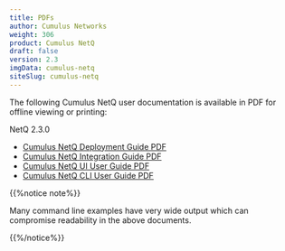 ```yaml
---
title: PDFs
author: Cumulus Networks
weight: 306
product: Cumulus NetQ
draft: false
version: 2.3
imgData: cumulus-netq
siteSlug: cumulus-netq
---
```

The following Cumulus NetQ user documentation is available in PDF for offline viewing or printing:

NetQ 2.3.0

- [Cumulus NetQ Deployment Guide PDF](https://docs-cdn.cumulusnetworks.com/pdfs/Cumulus-NetQ-Deployment-Guide-230.pdf)
- [Cumulus NetQ Integration Guide PDF](https://docs-cdn.cumulusnetworks.com/pdfs/Cumulus-NetQ-Integration-Guide-230.pdf)
- [Cumulus NetQ UI User Guide PDF](https://docs-cdn.cumulusnetworks.com/pdfs/Cumulus-NetQ-UI-User-Guide-230.pdf)
- [Cumulus NetQ CLI User Guide PDF](https://docs-cdn.cumulusnetworks.com/pdfs/Cumulus-NetQ-CLI-User-Guide-230.pdf)

{{%notice note%}}

Many command line examples have very wide output which can compromise readability in the above documents.

{{%/notice%}}

